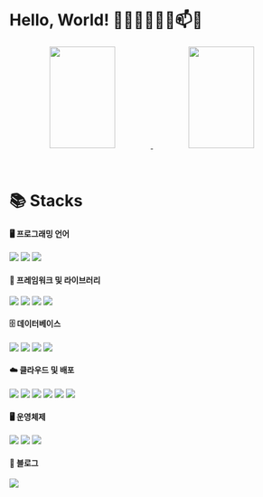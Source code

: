 # Hello, World! 👨‍💻🚀👋🔭🌱📫😄

<p align="center">
  <a href="#" onclick="return false;" style="pointer-events: none;">
    <img src="https://github-readme-stats.vercel.app/api?username=vedivero&theme=gruvbox_light" width="48%" height="180"> 
  </a>
  <a href="#" style="pointer-events: none;">
    <img src="https://render.gitanimals.org/farms/vedivero" width="48%" height="180">
  </a>
</p>

<!--dark, radical, merko, gruvbox, tokyonight, onedark, cobalt, synthwave, highcontrast, dracula, gruvbox_light-->
<!--https://msyu1207.tistory.com/entry/git-profile-%EA%BE%B8%EB%AF%B8%EA%B8%B0-feat-badge-github-readme-stats-->

<br>

# 📚 Stacks

#### 🖥️ 프로그래밍 언어
<p>
  <img src="https://img.shields.io/badge/JavaScript-F7DF1E?style=for-the-badge&logo=javascript&logoColor=black" draggable="false">
  <img src="https://img.shields.io/badge/TypeScript-3178C6?style=for-the-badge&logo=typescript&logoColor=white" draggable="false">
  <img src="https://img.shields.io/badge/Java-F80000?style=for-the-badge&logo=coffeescript&logoColor=white" draggable="false">
</p>

#### 🚀 프레임워크 및 라이브러리
<p>
  <img src="https://img.shields.io/badge/Spring-6DB33F?style=for-the-badge&logo=spring&logoColor=white">
  <img src="https://img.shields.io/badge/Node.js-339933?style=for-the-badge&logo=nodedotjs&logoColor=white">
  <img src="https://img.shields.io/badge/Express-000000?style=for-the-badge&logo=express&logoColor=white">
  <img src="https://img.shields.io/badge/React-61DAFB?style=for-the-badge&logo=react&logoColor=black">
</p>

#### 🗄️ 데이터베이스
<p>
  <img src="https://img.shields.io/badge/PostgreSQL-4169E1?style=for-the-badge&logo=postgresql&logoColor=white">
  <img src="https://img.shields.io/badge/MySQL-4479A1?style=for-the-badge&logo=mysql&logoColor=white">
  <img src="https://img.shields.io/badge/MongoDB-47A248?style=for-the-badge&logo=mongodb&logoColor=white">
  <img src="https://img.shields.io/badge/Oracle-F80000?style=for-the-badge&logo=oracle&logoColor=white">
</p>

#### ☁️ 클라우드 및 배포
<p>
  <img src="https://img.shields.io/badge/Docker-2496ED?style=for-the-badge&logo=docker&logoColor=white">
  <img src="https://img.shields.io/badge/Firebase-FFCA28?style=for-the-badge&logo=firebase&logoColor=black">
  <img src="https://img.shields.io/badge/Netlify-00C7B7?style=for-the-badge&logo=netlify&logoColor=white">
  <img src="https://img.shields.io/badge/Vercel-000000?style=for-the-badge&logo=vercel&logoColor=white">
  <img src="https://img.shields.io/badge/Glitch-2800ff?style=for-the-badge&logo=glitch&logoColor=white">
  <img src="https://img.shields.io/badge/AWS%20EC2-FF9900?style=for-the-badge&logo=amazonaws&logoColor=white">
</p>

#### 🖥️ 운영체제
<p>
  <img src="https://img.shields.io/badge/Linux-FCC624?style=for-the-badge&logo=linux&logoColor=black">
  <img src="https://img.shields.io/badge/CentOS-262577?style=for-the-badge&logo=centos&logoColor=white">
  <img src="https://img.shields.io/badge/Windows-0078D6?style=for-the-badge&logo=windows&logoColor=white">
</p>

#### 📝 블로그
<p align="left">
  <a href="https://velog.io/@vedivero/posts"><img src="https://img.shields.io/badge/Blog-20C997?style=for-the-badge&logo=blogger&logoColor=white"></a>
</p>
